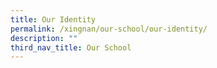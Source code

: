 ```yaml
---
title: Our Identity
permalink: /xingnan/our-school/our-identity/
description: ""
third_nav_title: Our School
---
```


